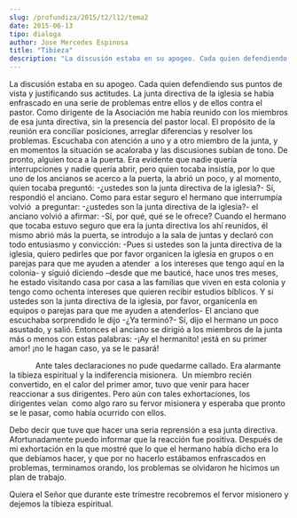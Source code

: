 ```yaml
---
slug: /profundiza/2015/t2/l12/tema2
date: 2015-06-13
tipo: dialoga
author: Jose Mercedes Espinosa
title: "Tibieza"
description: "La discusión estaba en su apogeo. Cada quien defendiendo sus puntos de vista y  justificando sus actitudes. La junta directiva de la iglesia se había  enfrascado en una serie de problemas entre ellos y de ellos contra el pastor.  Como dirigente de la Asociación me había reunid..."
---
```


La discusión estaba en su apogeo. Cada quien defendiendo sus puntos de vista y justificando sus actitudes. La junta directiva de la iglesia se había enfrascado en una serie de problemas entre ellos y de ellos contra el pastor. Como dirigente de la Asociación me había reunido con los miembros de esa junta directiva, sin la presencia del pastor local. El propósito de la reunión era conciliar posiciones, arreglar diferencias y resolver los problemas. Escuchaba con atención a uno y a otro miembro de la junta, y en momentos la situación se acaloraba y las discusiones subían de tono. De pronto, alguien toca a la puerta. Era evidente que nadie quería interrupciones y nadie quería abrir, pero quien tocaba insistía, por lo que uno de los ancianos se acerco a la puerta, la abrió un poco, y al momento, quien tocaba preguntó: -¿ustedes son la junta directiva de la iglesia?- Sí, respondió el anciano. Como para estar seguro el hermano que interrumpía volvió  a preguntar: -¿ustedes son la junta directiva de la iglesia?- el anciano volvió a afirmar: -Sí, por qué, qué se le ofrece? Cuando el hermano que tocaba estuvo seguro que era la junta directiva los ahí reunidos, él mismo abrió más la puerta, se introdujo a la sala de juntas y declaró con todo entusiasmo y convicción: -Pues si ustedes son la junta directiva de la iglesia, quiero pedirles que por favor organicen la iglesia en grupos o en parejas para que me ayuden a atender  a los intereses que tengo aquí en la colonia- y siguió diciendo –desde que me bauticé, hace unos tres meses, he estado visitando casa por casa a las familias que viven en esta colonia y tengo como ochenta intereses que quieren recibir estudios bíblicos. Y si ustedes son la junta directiva de la iglesia, por favor, organícenla en equipos o parejas para que me ayuden a atenderlos- El anciano que escuchaba sorprendido le dijo -¿Ya terminó?- Sí, dijo el hermano un poco asustado, y salió. Entonces el anciano se dirigió a los miembros de la junta más o menos con estas palabras: -¡Ay el hermanito! ¡está en su primer amor! ¡no le hagan caso, ya se le pasará!

            Ante tales declaraciones no pude quedarme callado. Era alarmante la tibieza espiritual y la indiferencia misionera.  Un miembro recién convertido, en el calor del primer amor, tuvo que venir para hacer reaccionar a sus dirigentes. Pero aún con tales exhortaciones, los dirigentes veían  como algo raro su fervor misionera y esperaba que pronto se le pasar, como había ocurrido con ellos.

Debo decir que tuve que hacer una seria reprensión a esa junta directiva.   Afortunadamente puedo informar que la reacción fue positiva. Después de mi exhortación en la que mostré que lo que el hermano había dicho era lo que debíamos hacer, y que por no hacerlo estábamos enfrascados en problemas, terminamos orando, los problemas se olvidaron he hicimos un plan de trabajo.

Quiera el Señor que durante este trimestre recobremos el fervor misionero y dejemos la tibieza espiritual.
